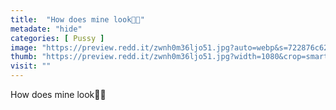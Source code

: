 ```yaml
---
title:  "How does mine look💖💦"
metadate: "hide"
categories: [ Pussy ]
image: "https://preview.redd.it/zwnh0m36ljo51.jpg?auto=webp&s=722876c62abbb482f918600eb1aaf5b8ba61fee3"
thumb: "https://preview.redd.it/zwnh0m36ljo51.jpg?width=1080&crop=smart&auto=webp&s=fa4dc3f2ae38e3f83b71b0e1779310b511d2a836"
visit: ""
---
```

How does mine look💖💦
